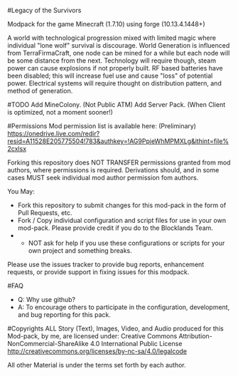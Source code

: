 #Legacy of the Survivors

Modpack for the game Minecraft (1.7.10) using forge (10.13.4.1448+)

A world with technological progression mixed with limited magic where individual "lone wolf" survival is discourage. World Generation is influenced from TerraFirmaCraft, one node can be mined for a while but each node will be some distance from the next. Technology will require though, steam power can cause explosions if not properly built. RF based batteries have been disabled; this will increase fuel use and cause "loss" of potential power. Electrical systems will require thought on distribution pattern, and method of generation.

#TODO
Add MineColony. (Not Public ATM)
Add Server Pack. (When Client is optimized, not a moment sooner!)

#Permissions
Mod permission list is available here: (Preliminary)
https://onedrive.live.com/redir?resid=A11528E205775504!783&authkey=!AG9PpieWhMPMXLg&ithint=file%2cxlsx

Forking this repository does NOT TRANSFER permissions granted from mod authors, where permissions is required.
Derivations should, and in some cases MUST seek individual mod author permission fom authors. 

You May:
- Fork this repository to submit changes for this mod-pack in the form of Pull Requests, etc.
- Fork / Copy individual configuration and script files for use in your own mod-pack. Please provide credit if you do to the Blocklands Team.
- - NOT ask for help if you use these configurations or scripts for your own project and something breaks.

Please use the issues tracker to provide bug reports, enhancement requests, or provide support in fixing issues for this modpack.

#FAQ
- Q: Why use github?
- A: To encourage others to participate in the configuration, development, and bug reporting for this pack.

#Copyrights
ALL Story (Text), Images, Video, and Audio produced for this Mod-pack, by me, are licensed under:
Creative Commons Attribution-NonCommercial-ShareAlike 4.0 International Public License <http://creativecommons.org/licenses/by-nc-sa/4.0/legalcode>

All other Material is under the terms set forth by each author.
